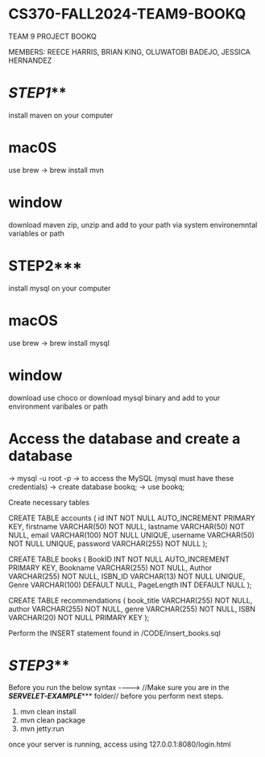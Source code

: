 # CS370-FALL2024-TEAM9-BOOKQ

TEAM 9
PROJECT BOOKQ


MEMBERS: REECE HARRIS, BRIAN KING, OLUWATOBI BADEJO, JESSICA HERNANDEZ



# *****STEP1*******

install maven on your computer

# mac0S 
use brew -> brew install mvn
# window 
 download maven zip, unzip and add to your path via system environemntal variables or path

# ****STEP2*******
install mysql on your computer

# macOS 
use brew -> brew install mysql
# window 
download use choco or download mysql binary and add to your environment varibales or path

# Access the database and create a database
-> mysql -u root -p -> to access the MySQL (mysql must have these credentials)
-> create database bookq;
-> use bookq;

Create necessary tables

CREATE TABLE accounts (
    id INT NOT NULL AUTO_INCREMENT PRIMARY KEY,
    firstname VARCHAR(50) NOT NULL,
    lastname VARCHAR(50) NOT NULL,
    email VARCHAR(100) NOT NULL UNIQUE,
    username VARCHAR(50) NOT NULL UNIQUE,
    password VARCHAR(255) NOT NULL
);

CREATE TABLE books (
    BookID INT NOT NULL AUTO_INCREMENT PRIMARY KEY,
    Bookname VARCHAR(255) NOT NULL,
    Author VARCHAR(255) NOT NULL,
    ISBN_ID VARCHAR(13) NOT NULL UNIQUE,
    Genre VARCHAR(100) DEFAULT NULL,
    PageLength INT DEFAULT NULL
);

CREATE TABLE recommendations (
    book_title VARCHAR(255) NOT NULL,
    author VARCHAR(255) NOT NULL,
    genre VARCHAR(255) NOT NULL,
    ISBN VARCHAR(20) NOT NULL PRIMARY KEY
);

Perform the INSERT statement found in /CODE/insert_books.sql

# *******STEP3*********

Before you run the below syntax ----> //Make sure you are in the *********SERVELET-EXAMPLE************ folder// before you perform next steps.

1.  mvn clean install
2.  mvn clean package
3.  mvn jetty:run


once your server is running, access using 127.0.0.1:8080/login.html

